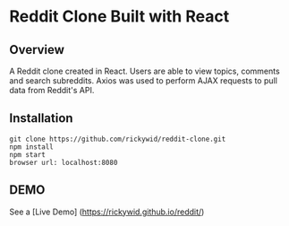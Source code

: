 # Reddit Clone Built with React

## Overview
A Reddit clone created in React. Users are able to view topics, comments and search subreddits. Axios was used to perform AJAX requests to pull data from Reddit's API.

## Installation
```
git clone https://github.com/rickywid/reddit-clone.git
npm install
npm start
browser url: localhost:8080
```
## DEMO
See a [Live Demo] (https://rickywid.github.io/reddit/)

